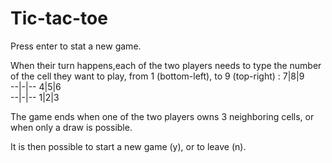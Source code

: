# Tic-tac-toe

Press enter to stat a new game.

When their turn happens,each of the two players needs to type
the number of the cell they want to play,
from 1 (bottom-left), to 9 (top-right) :
 7|8|9   
--|-|--
 4|5|6   
--|-|--
 1|2|3 
 
 The game ends when one of the two players owns 3 neighboring cells,
 or when only a draw is possible.
 
 It is then possible to start a new game (y), or to leave (n).
